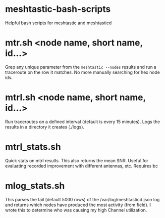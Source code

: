 # meshtastic-bash-scripts
Helpful bash scripts for meshtastic and meshtasticd

# mtr.sh <node name, short name, id...>
Grep any unique parameter from the `meshtastic --nodes` results and run a traceroute on the row it matches. No more manually searching for hex node ids.

# mtrl.sh <node name, short name, id...>
Run traceroutes on a defined interval (default is every 15 minutes). Logs the results in a directory it creates (./logs).

# mtrl_stats.sh
Quick stats on mtrl results. This also returns the mean SNR. Useful for evaluating recorded improvement with different antennas, etc. Requires bc

# mlog_stats.sh
This parses the tail (default 5000 rows) of the /var/log/meshtasticd.json log and returns which nodes have produced the most activity (from field). I wrote this to determine who was causing my high Channel utilization.
